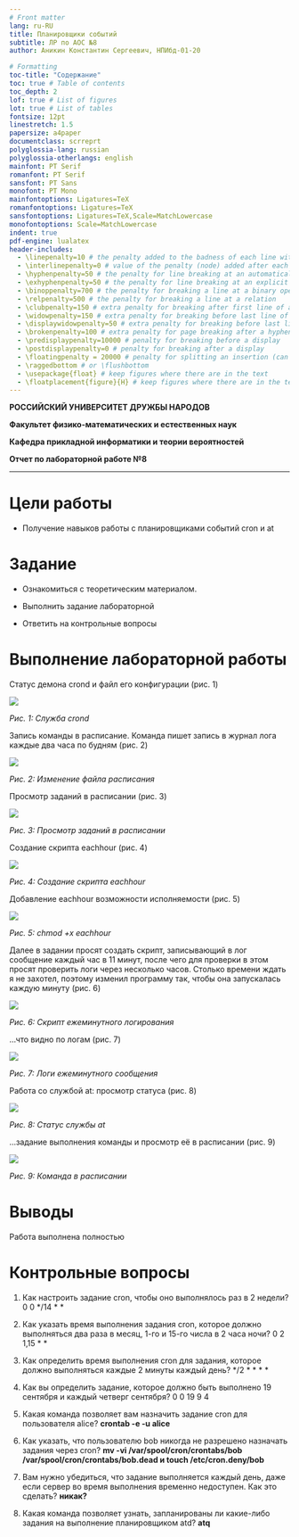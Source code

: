 ```yaml
---
# Front matter
lang: ru-RU
title: Планировщики событий
subtitle: ЛР по АОС №8
author: Аникин Константин Сергеевич, НПИбд-01-20

# Formatting
toc-title: "Содержание"
toc: true # Table of contents
toc_depth: 2
lof: true # List of figures
lot: true # List of tables
fontsize: 12pt
linestretch: 1.5
papersize: a4paper
documentclass: scrreprt
polyglossia-lang: russian
polyglossia-otherlangs: english
mainfont: PT Serif
romanfont: PT Serif
sansfont: PT Sans
monofont: PT Mono
mainfontoptions: Ligatures=TeX
romanfontoptions: Ligatures=TeX
sansfontoptions: Ligatures=TeX,Scale=MatchLowercase
monofontoptions: Scale=MatchLowercase
indent: true
pdf-engine: lualatex
header-includes:
  - \linepenalty=10 # the penalty added to the badness of each line within a paragraph (no associated penalty node) Increasing the value makes tex try to have fewer lines in the paragraph.
  - \interlinepenalty=0 # value of the penalty (node) added after each line of a paragraph.
  - \hyphenpenalty=50 # the penalty for line breaking at an automatically inserted hyphen
  - \exhyphenpenalty=50 # the penalty for line breaking at an explicit hyphen
  - \binoppenalty=700 # the penalty for breaking a line at a binary operator
  - \relpenalty=500 # the penalty for breaking a line at a relation
  - \clubpenalty=150 # extra penalty for breaking after first line of a paragraph
  - \widowpenalty=150 # extra penalty for breaking before last line of a paragraph
  - \displaywidowpenalty=50 # extra penalty for breaking before last line before a display math
  - \brokenpenalty=100 # extra penalty for page breaking after a hyphenated line
  - \predisplaypenalty=10000 # penalty for breaking before a display
  - \postdisplaypenalty=0 # penalty for breaking after a display
  - \floatingpenalty = 20000 # penalty for splitting an insertion (can only be split footnote in standard LaTeX)
  - \raggedbottom # or \flushbottom
  - \usepackage{float} # keep figures where there are in the text
  - \floatplacement{figure}{H} # keep figures where there are in the text
---
```


**РОССИЙСКИЙ УНИВЕРСИТЕТ ДРУЖБЫ НАРОДОВ**

**Факультет физико-математических и естественных наук**

**Кафедра прикладной информатики и теории вероятностей**

**Отчет по лабораторной работе №8**

---

# Цели работы

- Получение навыков работы с планировщиками событий cron и at

# Задание

- Ознакомиться с теоретическим материалом.

- Выполнить задание лабораторной

- Ответить на контрольные вопросы

# Выполнение лабораторной работы

Статус демона crond и файл его конфигурации (рис. 1)

![](https://raw.githubusercontent.com/RituLiot/aos/main/LW8/1.png)

*Рис. 1: Служба crond*

Запись команды в расписание. Команда пишет запись в журнал лога каждые два часа по будням (рис. 2)

![](https://raw.githubusercontent.com/RituLiot/aos/main/LW8/2.png)

*Рис. 2: Изменение файла расписания*

Просмотр заданий в расписании (рис. 3)

![](https://raw.githubusercontent.com/RituLiot/aos/main/LW8/3.png)

*Рис. 3: Просмотр заданий в расписании*

Создание скрипта eachhour (рис. 4)

![](https://raw.githubusercontent.com/RituLiot/aos/main/LW8/4.png)

*Рис. 4: Создание скрипта eachhour*

Добавление eachhour возможности исполняемости (рис. 5)

![](https://raw.githubusercontent.com/RituLiot/aos/main/LW8/5.png)

*Рис. 5: chmod +x eachhour*

Далее в задании просят создать скрипт, записывающий в лог сообщение каждый час в 11 минут, после чего для проверки в этом просят проверить логи через несколько часов. Столько времени ждать я не захотел, поэтому изменил программу так, чтобы она запускалась каждую минуту (рис. 6)

![](https://raw.githubusercontent.com/RituLiot/aos/main/LW8/9.png)

*Рис. 6: Скрипт ежеминутного логирования*

...что видно по логам (рис. 7)

![](https://raw.githubusercontent.com/RituLiot/aos/main/LW8/10.png)

*Рис. 7: Логи ежеминутного сообщения*

Работа со службой at: просмотр статуса (рис. 8)

![](https://raw.githubusercontent.com/RituLiot/aos/main/LW8/7.png)

*Рис. 8: Статус службы at*

...задание выполнения команды и просмотр её в расписании (рис. 9)

![](https://raw.githubusercontent.com/RituLiot/aos/main/LW8/8.png)

*Рис. 9: Команда в расписании*

# Выводы

Работа выполнена полностью

# Контрольные вопросы

1. Как настроить задание cron, чтобы оно выполнялось раз в 2 недели? 0 0 */14 * *

2. Как указать время выполнения задания cron, которое должно выполняться два раза в месяц, 1-го и 15-го числа в 2 часа ночи? 0 2 1,15 * *

3. Как определить время выполнения cron для задания, которое должно выполняться каждые 2 минуты каждый день? */2 * * * * 

4. Как вы определить задание, которое должно быть выполнено 19 сентября и каждый четверг сентября? 0 0 19 9 4

5. Какая команда позволяет вам назначить задание cron для пользователя alice? **crontab -e -u alice**

6. Как указать, что пользователю bob никогда не разрешено назначать задания через cron? **mv -vi /var/spool/cron/crontabs/bob /var/spool/cron/crontabs/bob.dead и touch /etc/cron.deny/bob**

7. Вам нужно убедиться, что задание выполняется каждый день, даже если сервер во время выполнения временно недоступен. Как это сделать? **никак?**

8. Какая команда позволяет узнать, запланированы ли какие-либо задания на выполнение планировщиком atd? **atq**
